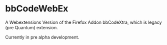 # bbCodeWebEx
A Webextensions Version of the Firefox Addon bbCodeXtra, which is legacy (pre Quantum) extension.

Currently in pre alpha development.

